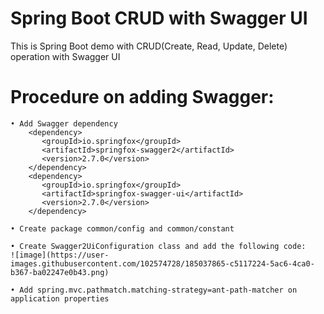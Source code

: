 # Spring Boot CRUD with Swagger UI
This is Spring Boot demo with CRUD(Create, Read, Update, Delete) operation with Swagger UI

# Procedure on adding Swagger:
	• Add Swagger dependency
		<dependency>
		   <groupId>io.springfox</groupId>
		   <artifactId>springfox-swagger2</artifactId>
		   <version>2.7.0</version>
		</dependency>
		<dependency>
		   <groupId>io.springfox</groupId>
		   <artifactId>springfox-swagger-ui</artifactId>
		   <version>2.7.0</version>
		</dependency>
		
	• Create package common/config and common/constant
  
	• Create Swagger2UiConfiguration class and add the following code:
	![image](https://user-images.githubusercontent.com/102574728/185037865-c5117224-5ac6-4ca0-b367-ba02247e0b43.png)

	• Add spring.mvc.pathmatch.matching-strategy=ant-path-matcher on application properties

